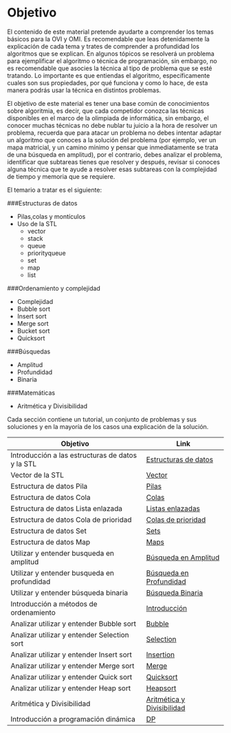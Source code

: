 ﻿Objetivo
===================
El contenido de este material pretende ayudarte a comprender los temas básicos para la OVI y OMI. Es recomendable que leas detenidamente la explicación de cada tema y trates de comprender a profundidad los algoritmos que se explican. En algunos tópicos se resolverá un problema para ejemplificar el algoritmo o técnica de programación, sin embargo, no es recomendable que asocies la técnica al tipo de problema que se esté tratando. Lo importante es que entiendas el algoritmo, específicamente cuales son sus propiedades, por qué funciona y como lo hace, de esta manera podrás usar la técnica en distintos problemas. 

El objetivo de este material es tener una base común de conocimientos sobre algoritmia, es decir, que cada competidor conozca las técnicas disponibles en el marco de la olimpiada de informática, sin embargo, el conocer muchas técnicas no debe nublar tu juicio a la hora de resolver un problema, recuerda que para atacar un problema no debes intentar adaptar un algoritmo que conoces a la solución del problema (por ejemplo, ver un mapa matricial, y un camino mínimo y pensar que inmediatamente se trata de una búsqueda en amplitud), por el contrario, debes analizar el problema, identificar que subtareas tienes que resolver y después, revisar si conoces alguna técnica que te ayude a resolver esas subtareas con la complejidad de tiempo y memoria que se requiere.

El temario a tratar es el siguiente:

###Estructuras de datos

 * Pilas,colas y montículos
 * Uso de la STL
	* vector
 	* stack
	* queue
	* priorityqueue
	* set
	* map
	* list 

###Ordenamiento y complejidad
 * Complejidad
 * Bubble sort
 * Insert sort
 * Merge sort
 * Bucket sort
 * Quicksort


###Búsquedas
 * Amplitud
 * Profundidad
 * Binaria

###Matemáticas
 * Aritmética y Divisibilidad

Cada sección contiene un tutorial, un conjunto de problemas y sus soluciones y en la mayoría de los casos una explicación de la
solución. 

Objetivo| Link
--------|--------
Introducción a las estructuras de datos y la STL     |    [  Estructuras de datos      ](https://omegaup.com/arena/problem/Introduccion-a-las-estructuras-d/#problems)
Vector de la STL  |    [   Vector    ](https://omegaup.com/arena/problem/Vector/#problems)
Estructura de datos Pila    |    [   Pilas    ](https://omegaup.com/arena/problem/Explicar-el-concepto-de-Pilas-y-#problems)
Estructura de datos Cola    |    [   Colas    ](https://omegaup.com/arena/problem/Cola/#problems)
Estructura de datos Lista enlazada    |    [   Listas enlazadas    ](https://)
Estructura de datos Cola de prioridad    |    [   Colas de prioridad   ](https://omegaup.com/arena/problem/Cola-de-prioridad/#problems)
Estructura de datos Set    |    [   Sets    ](https://omegaup.com/arena/problem/Set-COVI/#problems)
Estructura de datos Map    |    [   Maps    ](https://omegaup.com/arena/problem/Map/#problems)
Utilizar y entender busqueda en amplitud     |    [   Búsqueda en Amplitud    ](https://omegaup.com/arena/problem/COVI-BusquedaAmplitud/#problems)
Utilizar  y entender busqueda en profundidad    |    [   Búsqueda en Profundidad    ](https://omegaup.com/arena/problem/Busqueda-en-Profundidad/#problems)
Utilizar y entender búsqueda binaria    |    [    Búsqueda Binaria   ](https://omegaup.com/arena/problem/Busqueda-Binaria-Material-COVI/#problems)
Introducción a métodos de ordenamiento     |    [    Introducción    ](https://omegaup.com/arena/problem/OVI-IntroduccionOrdenamiento/#problems)
Analizar utilizar y entender Bubble sort     |    [    Bubble    ](https://omegaup.com/arena/problem/OVI-BubbleSort/#problems)
Analizar utilizar  y entender Selection sort    |    [    Selection    ](https://omegaup.com/arena/problem/OVI-SelectionSort/#problems)
Analizar utilizar y entender Insert sort     |    [    Insertion    ](https://omegaup.com/arena/problem/OVI-InsertionSort/#problems)
Analizar utilizar y entender Merge sort     |    [    Merge    ](https://omegaup.com/arena/problem/OVI-MergeSort/#problems)
Analizar utilizar y entender Quick sort    |    [    Quicksort    ](https://omegaup.com/arena/problem/OVI-QuickSort/#problems)
Analizar utilizar y entender Heap sort    |    [    Heapsort    ](https://omegaup.com/arena/problem/OVI-HeapSort/#problems)
Aritmética y Divisibilidad    |    [    Aritmética y Divisibilidad    ](https://omegaup.com/arena/problem/Aritmetica-y-Divisibilidad/#problems)
Introducción a programación dinámica    |    [    DP    ](https://omegaup.com/arena/problem/OVI-Introduccion-a-DP/#problems)
